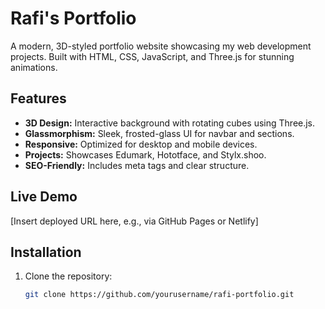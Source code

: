 # Rafi's Portfolio

A modern, 3D-styled portfolio website showcasing my web development projects. Built with HTML, CSS, JavaScript, and Three.js for stunning animations.

## Features
- **3D Design:** Interactive background with rotating cubes using Three.js.
- **Glassmorphism:** Sleek, frosted-glass UI for navbar and sections.
- **Responsive:** Optimized for desktop and mobile devices.
- **Projects:** Showcases Edumark, Hototface, and Stylx.shoo.
- **SEO-Friendly:** Includes meta tags and clear structure.

## Live Demo
[Insert deployed URL here, e.g., via GitHub Pages or Netlify]

## Installation
1. Clone the repository:
   ```bash
   git clone https://github.com/yourusername/rafi-portfolio.git
